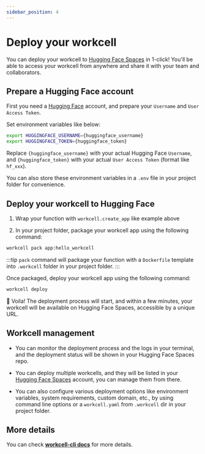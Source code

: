 ```yaml
---
sidebar_position: 4
---
```


# Deploy your workcell

You can deploy your workcell to [Hugging Face Spaces](https://huggingface.co/spaces) in 1-click! You'll be able to access your workcell from anywhere and share it with your team and collaborators.

## Prepare a Hugging Face account

First you need a [Hugging Face](http://huggingface.co/) account, and prepare your `Username` and `User Access Token`.

Set environment variables like below:

```bash
export HUGGINGFACE_USERNAME={huggingface_username}
export HUGGINGFACE_TOKEN={huggingface_token}
```

Replace `{huggingface_username}` with your actual Hugging Face `Username`, and `{huggingface_token}` with your actual `User Access Token` (format like `hf_xxx`). 

You can also store these environment variables in a `.env` file in your project folder for convenience.

## Deploy your workcell to Hugging Face

1. Wrap your function with `workcell.create_app` like example above

2. In your project folder, package your workcell app using the following command:

```bash
workcell pack app:hello_workcell
```

:::tip
`pack` command will package your function with a `Dockerfile` template into `.workcell` folder in your project folder.
:::

Once packaged, deploy your workcell app using the following command:

```bash
workcell deploy
```

🤗 Voila! The deployment process will start, and within a few minutes, your workcell will be available on Hugging Face Spaces, accessible by a unique URL.

## Workcell management

- You can monitor the deployment process and the logs in your terminal, and the deployment status will be shown in your Hugging Face Spaces repo.

- You can deploy multiple workcells, and they will be listed in your [Hugging Face Spaces](https://huggingface.co/spaces) account, you can manage them from there.

- You can also configure various deployment options like environment variables, system requirements, custom domain, etc., by using command line options or a `workcell.yaml` from `.workcell` dir in your project folder.

## More details

You can check **[workcell-cli docs](../documents/workcell-cli)** for more details. 
